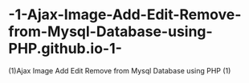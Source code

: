# -1-Ajax-Image-Add-Edit-Remove-from-Mysql-Database-using-PHP.github.io-1-
(1)Ajax Image Add Edit Remove from Mysql Database using PHP (1)
